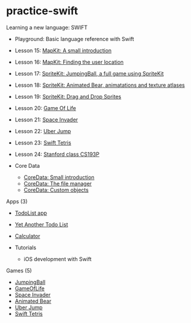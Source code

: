practice-swift
==============

Learning a new language: SWIFT


- Playground: Basic language reference with Swift

- Lesson 15: [MapKit: A small introduction](http://goo.gl/ZwhN6Z)
- Lesson 16: [MapKit: Finding the user location](http://goo.gl/rPg7tS)
- Lesson 17: [SpriteKit: JumpingBall, a full game using SpriteKit](http://goo.gl/0vgmcZ)
- Lesson 18: [SpriteKit: Animated Bear, animatations and texture atlases](http://goo.gl/emjPj7)
- Lesson 19: [SpriteKit: Drag and Drop Sprites](http://goo.gl/5RYJzh)
- Lesson 20: [Game Of Life](http://goo.gl/82urKd)
- Lesson 21: [Space Invader](http://goo.gl/q5Yb0s)
- Lesson 22: [Uber Jump](http://goo.gl/yQJqze)
- Lesson 23: [Swift Tetris](http://goo.gl/BBD36S)
- Lesson 24: [Stanford class CS193P](http://goo.gl/fepOkm)

- Core Data
  - [CoreData: Small introduction](http://goo.gl/VqRLkE)
  - [CoreData: The file manager](http://goo.gl/0FxURE)
  - [CoreData: Custom objects](http://goo.gl/hqqDle)
  
Apps (3)

- [TodoList app](http://goo.gl/sQHnj6)
- [Yet Another Todo List](http://goo.gl/FpcnA6)
- [Calculator](http://goo.gl/NKAqLO)

- Tutorials
  - iOS development with Swift
  

Games (5)
- [JumpingBall](http://goo.gl/0vgmcZi)
- [GameOfLife](http://goo.gl/82urKd)
- [Space Invader](http://goo.gl/q5Yb0s)
- [Animated Bear](http://goo.gl/emjPj7)
- [Uber Jump](http://goo.gl/yQJqze)
- [Swift Tetris](http://goo.gl/BBD36S)
